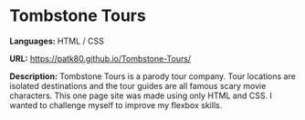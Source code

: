 # Tombstone Tours
**Languages:** HTML / CSS

**URL:** https://patk80.github.io/Tombstone-Tours/

**Description:** Tombstone Tours is a parody tour company. Tour locations are isolated destinations and the tour guides are all famous scary movie characters. This one page site was made using only HTML and CSS. I wanted to challenge myself to improve my flexbox skills.
